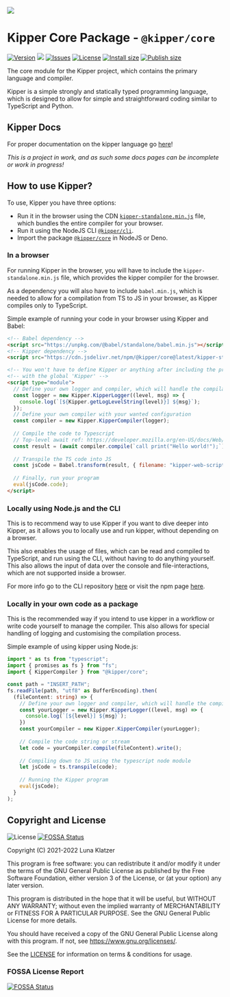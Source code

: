 ![](https://github.com/Luna-Klatzer/Kipper/raw/main/img/Kipper-Logo-with-head.png)

# Kipper Core Package - `@kipper/core`

[![Version](https://img.shields.io/npm/v/@kipper/core?label=release&color=%23cd2620&logo=npm)](https://npmjs.org/package/@kipper/core)
![](https://img.shields.io/badge/Coverage-72%25-5A7302.svg?style=flat&logoColor=white&color=blue&prefix=$coverage$)
[![Issues](https://img.shields.io/github/issues/Luna-Klatzer/Kipper)](https://github.com/Luna-Klatzer/Kipper/issues)
[![License](https://img.shields.io/github/license/Luna-Klatzer/Kipper?color=cyan)](https://github.com/Luna-Klatzer/Kipper/blob/main/LICENSE)
[![Install size](https://packagephobia.com/badge?p=@kipper/core)](https://packagephobia.com/result?p=@kipper/core)
[![Publish size](https://badgen.net/packagephobia/publish/@kipper/core)](https://packagephobia.com/result?p=@kipper/core)

The core module for the Kipper project, which contains the primary language and compiler.

Kipper is a simple strongly and statically typed programming language, which is designed to allow for
simple and straightforward coding similar to TypeScript and Python.

## Kipper Docs

For proper documentation on the kipper language go [here](https://wmc-ahif-2021.github.io/Kipper-Web/)!

*This is a project in work, and as such some docs pages can be incomplete or work in progress!*

## How to use Kipper?

To use, Kipper you have three options:
- Run it in the browser using the CDN [`kipper-standalone.min.js`](https://cdn.jsdelivr.net/npm/@kipper/core@latest/kipper-standalone.min.js) file, which bundles the entire compiler
  for your browser.
- Run it using the NodeJS CLI [`@kipper/cli`](https://www.npmjs.com/package/@kipper/cli).
- Import the package [`@kipper/core`](https://www.npmjs.com/package/@kipper/core) in NodeJS or Deno.

### In a browser

For running Kipper in the browser, you will have to include the `kipper-standalone.min.js` file, which
provides the kipper compiler for the browser. 

As a dependency you will also have to include `babel.min.js`, which is needed to allow for a compilation
from TS to JS in your browser, as Kipper compiles only to TypeScript.

Simple example of running your code in your browser using Kipper and Babel:

```html
<!-- Babel dependency -->
<script src="https://unpkg.com/@babel/standalone/babel.min.js"></script>
<!-- Kipper dependency -->
<script src="https://cdn.jsdelivr.net/npm/@kipper/core@latest/kipper-standalone.min.js"></script>

<!-- You won't have to define Kipper or anything after including the previous file. It will be defined per default  -->
<!-- with the global 'Kipper' -->
<script type="module">
  // Define your own logger and compiler, which will handle the compilation
  const logger = new Kipper.KipperLogger((level, msg) => {
    console.log(`[${Kipper.getLogLevelString(level)}] ${msg}`);
  });
  // Define your own compiler with your wanted configuration
  const compiler = new Kipper.KipperCompiler(logger);
  
  // Compile the code to Typescript
  // Top-level await ref: https://developer.mozilla.org/en-US/docs/Web/JavaScript/Reference/Operators/await#top_level_await
  const result = (await compiler.compile(`call print("Hello world!");`)).write();
  
  // Transpile the TS code into JS
  const jsCode = Babel.transform(result, { filename: "kipper-web-script.ts", presets: ["env", "typescript"] });
  
  // Finally, run your program
  eval(jsCode.code);
</script>
```

### Locally using Node.js and the CLI

This is to recommend way to use Kipper if you want to dive deeper into Kipper, as it allows you to locally use and run 
kipper, without depending on a browser. 

This also enables the usage of files, which can be read and compiled to TypeScript, and run using the CLI, without
having to do anything yourself. This also allows the input of data over the console and file-interactions, 
which are not supported inside a browser.

For more info go to the CLI repository [here](https://github.con/Luna-Klatzer/Kipper-CLI) or visit the npm page 
[here](https://www.npmjs.com/package/@kipper/cli).

### Locally in your own code as a package

This is the recommended way if you intend to use kipper in a workflow or write code yourself to manage 
the compiler. This also allows for special handling of logging and customising the compilation process.

Simple example of using kipper using Node.js:

```ts
import * as ts from "typescript";
import { promises as fs } from "fs";
import { KipperCompiler } from "@kipper/core";

const path = "INSERT_PATH";
fs.readFile(path, "utf8" as BufferEncoding).then(
  (fileContent: string) => {
    // Define your own logger and compiler, which will handle the compilation
    const yourLogger = new Kipper.KipperLogger((level, msg) => {
      console.log(`[${level}] ${msg}`);
    })
    const yourCompiler = new Kipper.KipperCompiler(yourLogger);
    
    // Compile the code string or stream
    let code = yourCompiler.compile(fileContent).write();
      
    // Compiling down to JS using the typescript node module
    let jsCode = ts.transpile(code);
    
    // Running the Kipper program
    eval(jsCode);
  }
);
```

## Copyright and License

![License](https://img.shields.io/github/license/Luna-Klatzer/Kipper?color=cyan)
[![FOSSA Status](https://app.fossa.com/api/projects/git%2Bgithub.com%2FLuna-Klatzer%2FKipper.svg?type=shield)](https://app.fossa.com/projects/git%2Bgithub.com%2FLuna-Klatzer%2FKipper?ref=badge_shield)

Copyright (C) 2021-2022 Luna Klatzer

This program is free software: you can redistribute it and/or modify it under
the terms of the GNU General Public License as published by the Free Software
Foundation, either version 3 of the License, or
(at your option) any later version.

This program is distributed in the hope that it will be useful, but WITHOUT ANY
WARRANTY; without even the implied warranty of MERCHANTABILITY or FITNESS FOR A
PARTICULAR PURPOSE. See the GNU General Public License for more details.

You should have received a copy of the GNU General Public License along with
this program. If not, see <https://www.gnu.org/licenses/>.

See the [LICENSE](https://raw.githubusercontent.com/Para-Lang/Para/main/LICENSE)
for information on terms & conditions for usage.

### FOSSA License Report

[![FOSSA Status](https://app.fossa.com/api/projects/git%2Bgithub.com%2FLuna-Klatzer%2FKipper.svg?type=large)](https://app.fossa.com/projects/git%2Bgithub.com%2FLuna-Klatzer%2FKipper?ref=badge_large)

